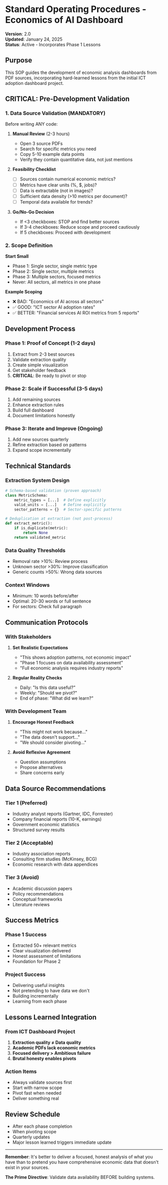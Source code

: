 # Standard Operating Procedures - Economics of AI Dashboard
**Version**: 2.0  
**Updated**: January 24, 2025  
**Status**: Active - Incorporates Phase 1 Lessons

## Purpose
This SOP guides the development of economic analysis dashboards from PDF sources, incorporating hard-learned lessons from the initial ICT adoption dashboard project.

## CRITICAL: Pre-Development Validation

### 1. Data Source Validation (MANDATORY)
Before writing ANY code:

1. **Manual Review** (2-3 hours)
   - Open 3 source PDFs
   - Search for specific metrics you need
   - Copy 5-10 example data points
   - Verify they contain quantitative data, not just mentions

2. **Feasibility Checklist**
   - [ ] Sources contain numerical economic metrics?
   - [ ] Metrics have clear units (%, $, jobs)?
   - [ ] Data is extractable (not in images)?
   - [ ] Sufficient data density (>10 metrics per document)?
   - [ ] Temporal data available for trends?

3. **Go/No-Go Decision**
   - If <3 checkboxes: STOP and find better sources
   - If 3-4 checkboxes: Reduce scope and proceed cautiously
   - If 5 checkboxes: Proceed with development

### 2. Scope Definition

**Start Small**
- Phase 1: Single sector, single metric type
- Phase 2: Single sector, multiple metrics
- Phase 3: Multiple sectors, focused metrics
- Never: All sectors, all metrics in one phase

**Example Scoping**
- ❌ BAD: "Economics of AI across all sectors"
- ✅ GOOD: "ICT sector AI adoption rates"
- ✅ BETTER: "Financial services AI ROI metrics from 5 reports"

## Development Process

### Phase 1: Proof of Concept (1-2 days)
1. Extract from 2-3 best sources
2. Validate extraction quality
3. Create simple visualization
4. Get stakeholder feedback
5. **CRITICAL**: Be ready to pivot or stop

### Phase 2: Scale if Successful (3-5 days)
1. Add remaining sources
2. Enhance extraction rules
3. Build full dashboard
4. Document limitations honestly

### Phase 3: Iterate and Improve (Ongoing)
1. Add new sources quarterly
2. Refine extraction based on patterns
3. Expand scope incrementally

## Technical Standards

### Extraction System Design
```python
# Schema-based validation (proven approach)
class MetricSchema:
    metric_types = [...]  # Define explicitly
    valid_units = [...]   # Define explicitly
    sector_patterns = {}  # Sector-specific patterns
    
# Deduplication at extraction (not post-process)
def extract_metric():
    if is_duplicate(metric):
        return None
    return validated_metric
```

### Data Quality Thresholds
- Removal rate >10%: Review process
- Unknown sector >30%: Improve classification
- Generic counts >50%: Wrong data sources

### Context Windows
- Minimum: 10 words before/after
- Optimal: 20-30 words or full sentence
- For sectors: Check full paragraph

## Communication Protocols

### With Stakeholders
1. **Set Realistic Expectations**
   - "This shows adoption patterns, not economic impact"
   - "Phase 1 focuses on data availability assessment"
   - "Full economic analysis requires industry reports"

2. **Regular Reality Checks**
   - Daily: "Is this data useful?"
   - Weekly: "Should we pivot?"
   - End of phase: "What did we learn?"

### With Development Team
1. **Encourage Honest Feedback**
   - "This might not work because..."
   - "The data doesn't support..."
   - "We should consider pivoting..."

2. **Avoid Reflexive Agreement**
   - Question assumptions
   - Propose alternatives
   - Share concerns early

## Data Source Recommendations

### Tier 1 (Preferred)
- Industry analyst reports (Gartner, IDC, Forrester)
- Company financial reports (10-K, earnings)
- Government economic statistics
- Structured survey results

### Tier 2 (Acceptable)
- Industry association reports
- Consulting firm studies (McKinsey, BCG)
- Economic research with data appendices

### Tier 3 (Avoid)
- Academic discussion papers
- Policy recommendations
- Conceptual frameworks
- Literature reviews

## Success Metrics

### Phase 1 Success
- Extracted 50+ relevant metrics
- Clear visualization delivered
- Honest assessment of limitations
- Foundation for Phase 2

### Project Success
- Delivering useful insights
- Not pretending to have data we don't
- Building incrementally
- Learning from each phase

## Lessons Learned Integration

### From ICT Dashboard Project
1. **Extraction quality ≠ Data quality**
2. **Academic PDFs lack economic metrics**
3. **Focused delivery > Ambitious failure**
4. **Brutal honesty enables pivots**

### Action Items
- Always validate sources first
- Start with narrow scope
- Pivot fast when needed
- Deliver something real

## Review Schedule
- After each phase completion
- When pivoting scope
- Quarterly updates
- Major lesson learned triggers immediate update

---

**Remember**: It's better to deliver a focused, honest analysis of what you have than to pretend you have comprehensive economic data that doesn't exist in your sources.

**The Prime Directive**: Validate data availability BEFORE building systems.